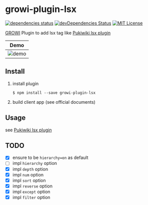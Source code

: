 # growi-plugin-lsx

[![dependencies status](https://david-dm.org/weseek/growi-plugin-lsx.svg)](https://david-dm.org/weseek/growi-plugin-lsx)
[![devDependencies Status](https://david-dm.org/weseek/growi-plugin-lsx/dev-status.svg)](https://david-dm.org/weseek/growi-plugin-lsx?type=dev)
[![MIT License](http://img.shields.io/badge/license-MIT-blue.svg?style=flat)](LICENSE)

[GROWI][growi] Plugin to add lsx tag like [Pukiwiki lsx plugin](http://ukiya.sakura.ne.jp/index.php?PukiWiki%2F1.4%2F%E3%83%9E%E3%83%8B%E3%83%A5%E3%82%A2%E3%83%AB%2F%E3%83%97%E3%83%A9%E3%82%B0%E3%82%A4%E3%83%B3%2F%E7%8B%AC%E8%87%AA%E3%81%AB%E8%BF%BD%E5%8A%A0%E3%81%97%E3%81%9F%E3%82%82%E3%81%AE%2Flsx)

| Demo |
|--|
|![demo](https://cloud.githubusercontent.com/assets/1638767/26558936/46624c78-44e7-11e7-93f1-eda13b41a5cd.gif)|


Install
--------

1. install plugin

    ```
    $ npm install --save growi-plugin-lsx
    ```

1. build client app (see official documents)


Usage
------

see [Pukiwiki lsx plugin](http://ukiya.sakura.ne.jp/index.php?PukiWiki%2F1.4%2F%E3%83%9E%E3%83%8B%E3%83%A5%E3%82%A2%E3%83%AB%2F%E3%83%97%E3%83%A9%E3%82%B0%E3%82%A4%E3%83%B3%2F%E7%8B%AC%E8%87%AA%E3%81%AB%E8%BF%BD%E5%8A%A0%E3%81%97%E3%81%9F%E3%82%82%E3%81%AE%2Flsx)

TODO
----

- [x] ensure to be `hierarchy=on` as default
- [ ] impl `hierarchy` option
- [x] impl `depth` option
- [x] impl `num` option
- [x] impl `sort` option
- [x] impl `reverse` option
- [x] impl `except` option
- [x] impl `filter` option

[GROWI]: https://github.com/weseek/growi
